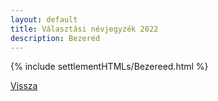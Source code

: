 ```yaml
---
layout: default
title: Választási névjegyzék 2022
description: Bezeréd
---
```


{% include settlementHTMLs/Bezereed.html %}

[Vissza](../)